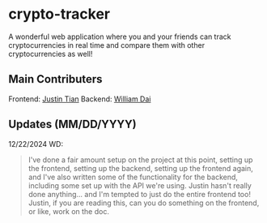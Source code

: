 # crypto-tracker

A wonderful web application where you and your friends can track cryptocurrencies in real time and compare them with other cryptocurrencies as well!

## Main Contributers

Frontend: [Justin Tian](https://github.com/jt177828)
Backend: [William Dai](https://github.com/will2dai4)

## Updates (MM/DD/YYYY)

12/22/2024 WD:

> I've done a fair amount setup on the project at this point, setting up the frontend, setting up the backend, setting up the frontend again, and I've also written some of the functionality for the backend, including some set up with the API we're using. Justin hasn't really done anything... and I'm tempted to just do the entire frontend too! Justin, if you are reading this, can you do something on the frontend, or like, work on the doc.
